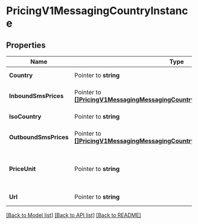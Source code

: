 # PricingV1MessagingCountryInstance

## Properties

Name | Type | Description | Notes
------------ | ------------- | ------------- | -------------
**Country** | Pointer to **string** | The name of the country |
**InboundSmsPrices** | Pointer to [**[]PricingV1MessagingMessagingCountryInstanceInboundSmsPrices**](PricingV1MessagingMessagingCountryInstanceInboundSmsPrices.md) | The list of InboundPrice records |
**IsoCountry** | Pointer to **string** | The ISO country code |
**OutboundSmsPrices** | Pointer to [**[]PricingV1MessagingMessagingCountryInstanceOutboundSmsPrices**](PricingV1MessagingMessagingCountryInstanceOutboundSmsPrices.md) | The list of OutboundSMSPrice records |
**PriceUnit** | Pointer to **string** | The currency in which prices are measured, in ISO 4127 format (e.g. usd, eur, jpy) |
**Url** | Pointer to **string** | The absolute URL of the resource |

[[Back to Model list]](../README.md#documentation-for-models) [[Back to API list]](../README.md#documentation-for-api-endpoints) [[Back to README]](../README.md)


